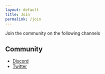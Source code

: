 ```yaml
---
layout: default
title: Join
permalink: /join
---
```


Join the community on the following channels

## Community

- [Discord](https://discord.gg/dybMMCDRHN)
- [Twitter](https://twitter.com/786worlds)

<br>
